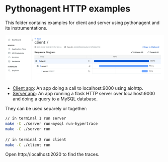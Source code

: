 # Pythonagent HTTP examples

This folder contains examples for client and server using pythonagent and its instrumentations.

![Screenshot](screenshot.png)

- [Client app](./client): An app doing a call to localhost:9000 using aiohttp.
- [Server app](./server): An app running a flask HTTP server over localhost:9000 and doing a query to a MySQL database.

They can be used separely or together:

```bash
// in terminal 1 run server
make -C ./server run-mysql run-hypertrace
make -C ./server run

// in terminal 2 run client
make -C ./client run
```

Open http://localhost:2020 to find the traces.
